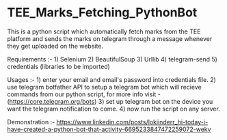 # TEE_Marks_Fetching_PythonBot

This is a python script which automatically fetch marks from the TEE platform and sends the marks on telegram through a message whenever they get uploaded on the website.

Requirements :- 1) Selenium
                2) BeautifulSoup
                3) Urllib
                4) telegram-send
                5) credentials
                (libraries to be imported)

Usages :- 1) enter your email and email's password into credentials file.
          2) use telegram botfather API to setup a telegram bot which will recieve commands from our python script, for more info visit - (https://core.telegram.org/bots)
          3) set up telegram bot on the device you want the telegram notification to come.
          4) now run the script on any server.
         
          
Demonstration :- https://www.linkedin.com/posts/lokiinderr_hi-today-i-have-created-a-python-bot-that-activity-6695233847472259072-wekv
